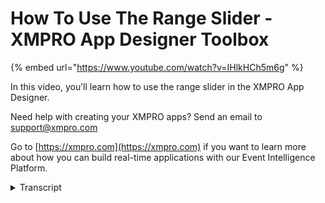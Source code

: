 # How To Use The Range Slider - XMPRO App Designer Toolbox
{% embed url="https://www.youtube.com/watch?v=IHlkHCh5m6g" %}

In this video, you’ll learn how to use the range slider in the XMPRO App Designer.

Need help with creating your XMPRO apps? Send an email to support@xmpro.com

Go to [https://xmpro.com](https://xmpro.com) if you want to learn more about how you can build real-time applications with our Event Intelligence Platform.
<details>
<summary>Transcript</summary>hi and welcome to another training video

from XM pro today we will be looking at

how to use the range slider the range

slider is a control that can be found in

the basic section of the blocks the

range slider is a number based control

which has handles that you can drag up

and down a line there are two modes

range and point range has two sliders

and outputs two values end point has one

slider and only outputs one value you

can choose whether to show the blue line

on the range slider visibility is

self-explanatory you can choose whether

to show labels below or above the range

slider you can choose the label format

which has a large number of options here

for instance percent will change 0.5 to

50% and 0.99 to 99 percent or you can

just leave the label format blank and it

will just show the number there are

tooltips you can either show them on

hover or always the tooltip position can

be chosen top or bottom and the tooltip

format which is the same as the label

format in behavior we have the minimum

value so if I put that as negative 100

then you can see that zero is now in the

middle of the slider and a maximum value

both of these can be dynamic or static

values if you have a data source the

dynamic value will be chosen from

the from the column that you choose step

is to what nearest value the slider will

end up on so if I put 10 then drag it

around and it'll it'll jump to zero

it'll jump to ten and then it'll jump to

20 if I put this at 100 sorry if I drag

it to negative 51 it'll drag it to

negative 100 and if I drag it on to

negative 49 it'll drag it up to zero and

there's read-only and disabled which is

self explanatory this is the values you

can set the starting value so if I set

this to 50 now you can see that the

start value is on 50 and then if I put

75 the stop the end value will be on 75

in the range slider alternatively if you

choose point mode this there will only

be one value in here I need to save this

first if we launch here's the slider

negative 100 to 102 on so I drag it down

negative hundred snap and this is the

step the tooltip you can see when I'm

hovering over the value it's showing the

tooltip this is what I've chosen on

hover and that's about it this has been

how do you use the range slider
</details>